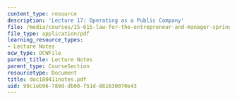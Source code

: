 ```yaml
---
content_type: resource
description: 'Lecture 17: Operating as a Public Company'
file: /media/courses/15-615-law-for-the-entrepreneur-and-manager-spring-2003/99c1eb96789ddb00f51d881630070e43_doc180411notes.pdf
file_type: application/pdf
learning_resource_types:
- Lecture Notes
ocw_type: OCWFile
parent_title: Lecture Notes
parent_type: CourseSection
resourcetype: Document
title: doc180411notes.pdf
uid: 99c1eb96-789d-db00-f51d-881630070e43
---
```

